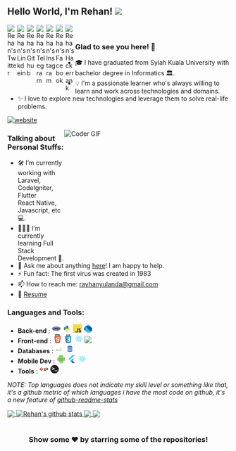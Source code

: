 ## Hello World, I'm Rehan! <img src="https://raw.githubusercontent.com/iampavangandhi/iampavangandhi/master/gifs/Hi.gif" width="30px"></h2>

<a href="https://twitter.com/rayhanyulanda">
  <img align="left" alt="Rehan's Twitter" width="22px" src="https://cdn.jsdelivr.net/npm/simple-icons@v3/icons/twitter.svg" />
</a>
<a href="https://linkedin.com/in/rayhanyulanda">
  <img align="left" alt="Rehan's Linkdein" width="22px" src="https://cdn.jsdelivr.net/npm/simple-icons@v3/icons/linkedin.svg" />
</a>
<a href="https://github.com/rayhanyulanda">
  <img align="left" alt="Rehan's Github" width="22px" src="https://cdn.jsdelivr.net/npm/simple-icons@v3/icons/github.svg" />
</a>
<a href="https://t.me/rayhanyulanda">
  <img align="left" alt="Rehan's Telegram" width="22px" src="https://cdn.jsdelivr.net/npm/simple-icons@v3/icons/telegram.svg" />
</a>
<a href="https://instagram.com/rayhanyulanda/">
  <img align="left" alt="Rehan's Instagram" width="22px" src="https://cdn.jsdelivr.net/npm/simple-icons@v3/icons/instagram.svg" />
</a>
<a href="https://www.facebook.com/rayhanyulanda/">
  <img align="left" alt="Rehan's Facebook" width="22px" src="https://cdn.jsdelivr.net/npm/simple-icons@v3/icons/facebook.svg" />
</a>
<a href="https://www.hackerrank.com/rayhanyulanda/">
  <img align="left" alt="Rehan's Hackerrank" width="22px" src="https://cdn.jsdelivr.net/npm/simple-icons@v3/icons/hackerrank.svg" />
</a>

<br />

### Glad to see you here! 🤩 &nbsp;

- 🎓 I have graduated from Syiah Kuala University with bachelor degree in Informatics 🏛.
- 💡 I'm a passionate learner who's always willing to learn and work across technologies and domains.
- ✨ I love to explore new technologies and leverage them to solve real-life problems.

[![website](https://img.shields.io/badge/PortfolioWebsite-rayhanyulanda.github.io-2648ff?style=flat-square&logo=google-chrome)](https://rayhanyulanda.github.io/)

<img align="right" height="280" width="375" src="https://media.giphy.com/media/SWoSkN6DxTszqIKEqv/giphy.gif" alt="Coder GIF" />

### Talking about Personal Stuffs:

- 🛠 I’m currently working with Laravel, CodeIgniter, Flutter <br /> React Native, Javascript, etc 💻.
- 👨🏻‍💻 I’m currently learning Full Stack Development 🚀.
- 💬 Ask me about anything [here](https://github.com/rayhanyulanda/rayhanyulanda/issues/)! I am happy to help.
- ⚡ Fun fact: The first virus was created in 1983
- 📫 How to reach me: rayhanyulanda@gmail.com
- 📝 [Resume](https://linkedin.com/in/rayhanyulanda)

### Languages and Tools:

- **Back-end** :
<code><img height="20" src="https://raw.githubusercontent.com/github/explore/80688e429a7d4ef2fca1e82350fe8e3517d3494d/topics/php/php.png"></code>
<code><img height="20" src="https://raw.githubusercontent.com/github/explore/80688e429a7d4ef2fca1e82350fe8e3517d3494d/topics/python/python.png"></code>
<code><img height="20" src="https://raw.githubusercontent.com/github/explore/80688e429a7d4ef2fca1e82350fe8e3517d3494d/topics/javascript/javascript.png"></code>
<code><img height="20" src="https://raw.githubusercontent.com/github/explore/80688e429a7d4ef2fca1e82350fe8e3517d3494d/topics/dart/dart.png"></code>
- **Front-end** :
<code><img height="20" src="https://raw.githubusercontent.com/github/explore/80688e429a7d4ef2fca1e82350fe8e3517d3494d/topics/html/html.png"></code>
<code><img height="20" src="https://raw.githubusercontent.com/github/explore/80688e429a7d4ef2fca1e82350fe8e3517d3494d/topics/css/css.png"></code>
<code><img height="20" src="https://raw.githubusercontent.com/github/explore/80688e429a7d4ef2fca1e82350fe8e3517d3494d/topics/react/react.png"></code>
<code><img height="20" src="https://raw.githubusercontent.com/github/explore/80688e429a7d4ef2fca1e82350fe8e3517d3494d/topics/js/js.png"></code>
- **Databases** :
<code><img height="20" src="https://raw.githubusercontent.com/github/explore/80688e429a7d4ef2fca1e82350fe8e3517d3494d/topics/mysql/mysql.png"></code>
<code><img height="20" src="https://raw.githubusercontent.com/github/explore/80688e429a7d4ef2fca1e82350fe8e3517d3494d/topics/sql/sql.png"></code>
- **Mobile Dev** : 
<code><img height="20" src="https://raw.githubusercontent.com/github/explore/80688e429a7d4ef2fca1e82350fe8e3517d3494d/topics/android/android.png"></code>
<code><img height="20" src="https://raw.githubusercontent.com/github/explore/80688e429a7d4ef2fca1e82350fe8e3517d3494d/topics/flutter/flutter.png"></code>
<code><img height="20" src="https://raw.githubusercontent.com/github/explore/80688e429a7d4ef2fca1e82350fe8e3517d3494d/topics/react-native/react-native.png"></code>
- **Tools** :
<code><img height="20" src="https://raw.githubusercontent.com/github/explore/80688e429a7d4ef2fca1e82350fe8e3517d3494d/topics/git/git.png"></code>
<code><img height="20" src="https://raw.githubusercontent.com/github/explore/80688e429a7d4ef2fca1e82350fe8e3517d3494d/topics/terminal/terminal.png"></code>
<!--- Nodejs--><!--- nosql--><!--phpstorm-->
<!--- **Cloud Servers** : Hostinger VPS-->
<!--- gcloud-->
<!--- digitalocean-->
*NOTE: Top languages does not indicate my skill level or something like that, it's a github metric of which languages i have the most code on github, it's a new feature of [github-readme-stats](https://github.com/anuraghazra/github-readme-stats)*

<a href="https://github.com/anuraghazra/github-readme-stats">
  <img align="center" src="https://github-readme-stats.vercel.app/api/top-langs/?username=rayhanyulanda&theme=tokyonight&hide_langs_below=0.0003" />
</a>
<a href="https://github.com/anuraghazra/github-readme-stats">
  <img align="center" src='https://github-readme-stats.vercel.app/api?username=rayhanyulanda&show_icons=true&theme=tokyonight&line_height=27' alt="Rehan's github stats" />
</a>

<a href="https://github.com/RayhanYulanda/Attendize-Scanner-Mobile">
  <img align="center" src="https://github-readme-stats.vercel.app/api/pin/?username=rayhanyulanda&repo=attendize-scanner-mobile&theme=prussian" />
</a>    
<a href="https://github.com/rayhanyulanda/rayhanyulanda.github.io">
  <img align="center" src="https://github-readme-stats.vercel.app/api/pin/?username=rayhanyulanda&repo=rayhanyulanda.github.io&theme=prussian" />
</a>

#

<div align="center">

### Show some ❤️ by starring some of the repositories!

</div>
